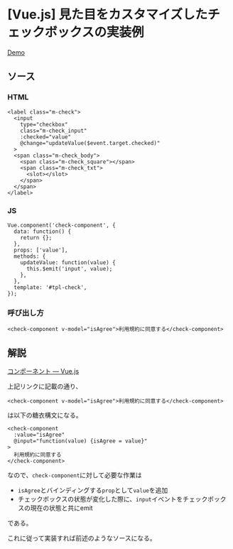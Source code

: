 # [Vue.js] 見た目をカスタマイズしたチェックボックスの実装例

[Demo](./example/index.html)


## ソース

### HTML

```
<label class="m-check">
  <input
    type="checkbox"
    class="m-check_input"
    :checked="value"
    @change="updateValue($event.target.checked)"
  >
  <span class="m-check_body">
    <span class="m-check_square"></span>
    <span class="m-check_txt">
      <slot></slot>
    </span>
  </span>
</label>
```

### JS

```
Vue.component('check-component', {
  data: function() {
    return {};
  },
  props: ['value'],
  methods: {
    updateValue: function(value) {
      this.$emit('input', value);
    },
  },
  template: '#tpl-check',
});
```

### 呼び出し方

```
<check-component v-model="isAgree">利用規約に同意する</check-component>
```

## 解説

[コンポーネント — Vue.js](https://jp.vuejs.org/v2/guide/components.html#%E3%82%AB%E3%82%B9%E3%82%BF%E3%83%A0%E3%82%A4%E3%83%99%E3%83%B3%E3%83%88%E3%82%92%E4%BD%BF%E7%94%A8%E3%81%97%E3%81%9F%E3%83%95%E3%82%A9%E3%83%BC%E3%83%A0%E5%85%A5%E5%8A%9B%E3%82%B3%E3%83%B3%E3%83%9D%E3%83%BC%E3%83%8D%E3%83%B3%E3%83%88)

上記リンクに記載の通り、

```
<check-component v-model="isAgree">利用規約に同意する</check-component>
```

は以下の糖衣構文になる。

```
<check-component
  :value="isAgree"
  @input="function(value) {isAgree = value}"
>
  利用規約に同意する
</check-component>
```

なので、`check-component`に対して必要な作業は

+ `isAgree`とバインディングする`prop`として`value`を追加
+ チェックボックスの状態が変化した際に、`input`イベントをチェックボックスの現在の状態と共にemit

である。

これに従って実装すれば前述のようなソースになる。
